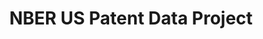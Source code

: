 ---
citation: Bronwyn H. Hall, Jim Bessen, Grid Thoma
cost: None
description: The main dataset extends from Jan 1, 1963, through december 30, 1999,
  and includes all the utility patents granted during that period. The citations file
  includes all citations made by patents granted in 1975-1999.
documentation: The main dataset extends from Jan 1, 1963, through december 30, 1999,
  and includes all the utility patents granted during that period. The citations file
  includes all citations made by patents granted in 1975-1999.
last_edit: 12/1/2020 17:20:46
location: https://sites.google.com/site/patentdataproject/Home/downloads
maintained_by: Adam Jaffe
record_creation_timestamp: 12/1/2020 17:20:46
shortname: nber_citation
tags:
- United States
timeframe: 1963-1999
title: NBER US Patent Data Project
uuid: d9cf4e57-a90e-4d18-8a3b-08fea43a2f49
---